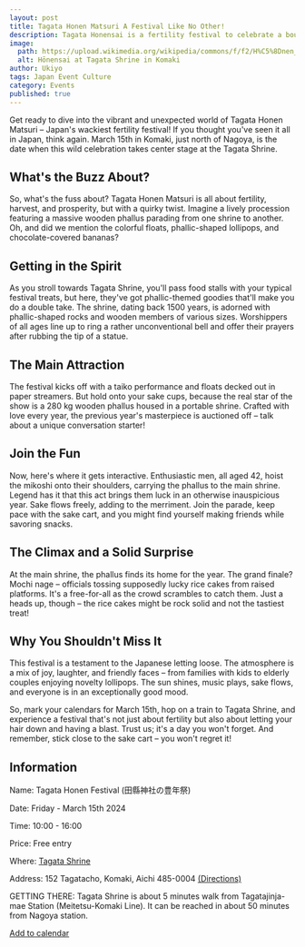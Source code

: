 ```yaml
---
layout: post
title: Tagata Honen Matsuri A Festival Like No Other!
description: Tagata Honensai is a fertility festival to celebrate a bountiful harvest, prosperity and all things fertility. It is held at Tagata Shrine every March 15th in the city of Komaki, just north of Nagoya, and can be considered one of Japan's many penis festivals.
image:
  path: https://upload.wikimedia.org/wikipedia/commons/f/f2/H%C5%8Dnen_Matsuri_2.JPG
  alt: Hōnensai at Tagata Shrine in Komaki
author: Ukiyo
tags: Japan Event Culture
category: Events
published: true
---
```


Get ready to dive into the vibrant and unexpected world of Tagata Honen Matsuri – Japan's wackiest fertility festival! If you thought you've seen it all in Japan, think again. March 15th in Komaki, just north of Nagoya, is the date when this wild celebration takes center stage at the Tagata Shrine.

## What's the Buzz About?

 So, what's the fuss about? Tagata Honen Matsuri is all about fertility, harvest, and prosperity, but with a quirky twist. Imagine a lively procession featuring a massive wooden phallus parading from one shrine to another. Oh, and did we mention the colorful floats, phallic-shaped lollipops, and chocolate-covered bananas?

## Getting in the Spirit

 As you stroll towards Tagata Shrine, you'll pass food stalls with your typical festival treats, but here, they've got phallic-themed goodies that'll make you do a double take. The shrine, dating back 1500 years, is adorned with phallic-shaped rocks and wooden members of various sizes. Worshippers of all ages line up to ring a rather unconventional bell and offer their prayers after rubbing the tip of a statue.

## The Main Attraction

 The festival kicks off with a taiko performance and floats decked out in paper streamers. But hold onto your sake cups, because the real star of the show is a 280 kg wooden phallus housed in a portable shrine. Crafted with love every year, the previous year's masterpiece is auctioned off – talk about a unique conversation starter!

## Join the Fun

 Now, here's where it gets interactive. Enthusiastic men, all aged 42, hoist the mikoshi onto their shoulders, carrying the phallus to the main shrine. Legend has it that this act brings them luck in an otherwise inauspicious year. Sake flows freely, adding to the merriment. Join the parade, keep pace with the sake cart, and you might find yourself making friends while savoring snacks.

## The Climax and a Solid Surprise

 At the main shrine, the phallus finds its home for the year. The grand finale? Mochi nage – officials tossing supposedly lucky rice cakes from raised platforms. It's a free-for-all as the crowd scrambles to catch them. Just a heads up, though – the rice cakes might be rock solid and not the tastiest treat!

## Why You Shouldn't Miss It

 This festival is a testament to the Japanese letting loose. The atmosphere is a mix of joy, laughter, and friendly faces – from families with kids to elderly couples enjoying novelty lollipops. The sun shines, music plays, sake flows, and everyone is in an exceptionally good mood.

So, mark your calendars for March 15th, hop on a train to Tagata Shrine, and experience a festival that's not just about fertility but also about letting your hair down and having a blast. Trust us; it's a day you won't forget. And remember, stick close to the sake cart – you won't regret it!

## Information

  Name: Tagata Honen Festival (田縣神社の豊年祭)

  Date: Friday - March 15th 2024
  
  Time: 10:00 - 16:00
  
  Price: Free entry
  
  Where: [Tagata Shrine](www.tagatajinja.com)
  
  Address: 152 Tagatacho, Komaki, Aichi 485-0004 [(Directions)](https://google.com/maps?daddr=35.315834307525,136.94142043591&dirflg=r)
  
  GETTING THERE: Tagata Shrine is about 5 minutes walk from Tagatajinja-mae Station (Meitetsu-Komaki Line). It can be reached in about 50 minutes from Nagoya station.

  [Add to calendar](https://calendar.google.com/calendar/render?action=TEMPLATE&dates=20240315T010000Z/20240315T070000Z&text=Tagata+Honen+Matsuri&details=The+Tagata+Honensai+Matsuri%26nbsp%3Bis+a+fertility+festival%2C+with+the+main+event+centering%26nbsp%3Bon+the+lively+procession+of+a+large+wooden+phallus+from+one+shrine+to+another.%0Ahttps%3A%2F%2Fen.japantravel.com%2Faichi%2Fthe-tagata-honen-matsuri%2F19293&location=Tagata+Shrine)
